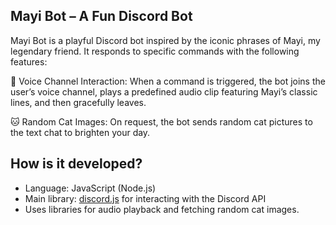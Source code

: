 ## Mayi Bot – A Fun Discord Bot

Mayi Bot is a playful Discord bot inspired by the iconic phrases of Mayi, my legendary friend.
It responds to specific commands with the following features:

🎤 Voice Channel Interaction: When a command is triggered, the bot joins the user’s voice channel, plays a predefined audio clip featuring Mayi’s classic lines, and then gracefully leaves.

🐱 Random Cat Images: On request, the bot sends random cat pictures to the text chat to brighten your day.

## How is it developed?

- Language: JavaScript (Node.js)  
- Main library: [discord.js](https://discord.js.org/) for interacting with the Discord API  
- Uses libraries for audio playback and fetching random cat images.
